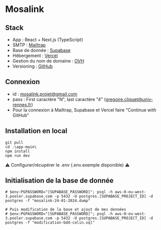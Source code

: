 # Mosalink

## Stack

- App : React + Next.js (TypeScript)
- SMTP : [Mailtrap](https://mailtrap.io/sending/domains/3a9bad16-0eaf-4f4f-aee5-77bb96dbb14a?current_tab=smtp_settings&stream=transactional)
- Base de donnée : [Supabase](https://supabase.com/dashboard/project/fffjtgfrxydfcngvtlnx/editor/17316?sort=emailVerified%3Adesc)
- Hébergement : [Vercel](https://vercel.com/mosalinks-projects/mosalink)
- Gestion du nom de domaine : [OVH](https://www.ovh.com/manager/#/web/domain/mosalink.com/information)
- Versioning : [GitHub](https://github.com/mosalink/mosalink)

## Connexion

- id : mosalink.projet@gmail.com
- pass : First caractère "N", last caractère "4" (gregoire.cliquet@univ-rennes.fr)
- Pour la connexion à Mailtrap, Supabase et Vercel faire "Continue with GitHub"

## Installation en local

```
git pull
cd .\app-main\
npm install
npm run dev
```

⚠️ Configurer/récupérer le .env (.env.exemple disponible) ⚠️

## Initialisation de la base de donnée

```
# $env:PGPASSWORD="[SUPABASE_PASSWORD]"; psql -h aws-0-eu-west-3.pooler.supabase.com -p 5432 -U postgres.[SUPABASE_PROJECT_ID] -d postgres -f "mosalink-24-01-2024.dump"

# Puis modification de la base et ajout de mes données
# $env:PGPASSWORD="[SUPABASE_PASSWORD]"; psql -h aws-0-eu-west-3.pooler.supabase.com -p 5432 -U postgres.[SUPABASE_PROJECT_ID] -d postgres -f "modification-bdd-colin.sql"
```
